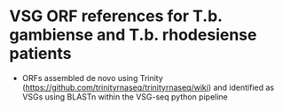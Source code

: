 # VSG ORF references for T.b. gambiense and T.b. rhodesiense patients

* ORFs assembled de novo using Trinity (https://github.com/trinityrnaseq/trinityrnaseq/wiki) and identified as VSGs using BLASTn within the VSG-seq python pipeline
